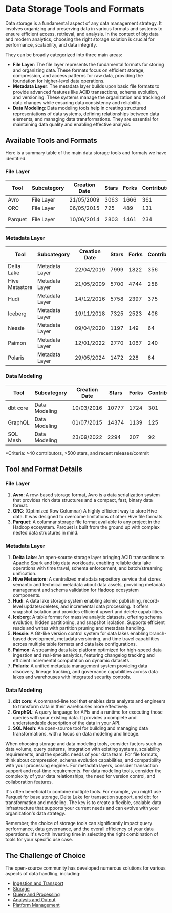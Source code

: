 # Data Storage Tools and Formats

Data storage is a fundamental aspect of any data management strategy. It involves organizing and preserving data in various formats and systems to ensure efficient access, retrieval, and analysis. In the context of big data and modern analytics, choosing the right storage solution is crucial for performance, scalability, and data integrity.

They can be broadly categorized into three main areas:
- **File Layer**: The file layer represents the fundamental formats for storing and organizing data. These formats focus on efficient storage, compression, and access patterns for raw data, providing the foundation for higher-level data operations.
- **Metadata Layer**: The metadata layer builds upon basic file formats to provide advanced features like ACID transactions, schema evolution, and versioning. These systems manage the organization and tracking of data changes while ensuring data consistency and reliability.
- **Data Modeling**: Data modeling tools help in creating structured representations of data systems, defining relationships between data elements, and managing data transformations. They are essential for maintaining data quality and enabling effective analysis.

## Available Tools and Formats

Here is a summary table of the main data storage tools and formats we have identified.

### File Layer

| Tool | Subcategory | Creation Date | Stars | Forks | Contributors | Last Release | Latest Commit | Meets Criteria* | Link |
|---|---|---|---|---|---|---|---|---|---|
| Avro | File Layer | 21/05/2009 | 3063 | 1666 | 361 | 05/08/2024 | 06/05/2025 | Yes | https://github.com/apache/avro |
| ORC | File Layer | 06/05/2015 | 725 | 489 | 131 | 07/05/2025 | 07/05/2025 | Yes | https://github.com/apache/orc |
| Parquet | File Layer | 10/06/2014 | 2803 | 1461 | 234 | 29/04/2025 | 07/05/2025 | Yes | https://github.com/apache/parquet-mr |

### Metadata Layer

| Tool | Subcategory | Creation Date | Stars | Forks | Contributors | Last Release | Latest Commit | Meets Criteria* | Link |
|---|---|---|---|---|---|---|---|---|---|
| Delta Lake | Metadata Layer | 22/04/2019 | 7999 | 1822 | 356 | 05/05/2025 | 07/05/2025 | Yes | https://github.com/delta-io/delta |
| Hive Metastore | Metadata Layer | 21/05/2009 | 5700 | 4744 | 258 | N/A | 07/05/2025 | Yes | https://github.com/apache/hive |
| Hudi | Metadata Layer | 14/12/2016 | 5758 | 2397 | 375 | 02/05/2025 | 07/05/2025 | Yes | https://github.com/apache/hudi |
| Iceberg | Metadata Layer | 19/11/2018 | 7325 | 2523 | 406 | 28/04/2025 | 07/05/2025 | Yes | https://github.com/apache/iceberg |
| Nessie | Metadata Layer | 09/04/2020 | 1197 | 149 | 64 | 07/05/2025 | 07/05/2025 | Yes | https://github.com/projectnessie/nessie |
| Paimon | Metadata Layer | 12/01/2022 | 2770 | 1067 | 240 | N/A | 07/05/2025 | Yes | https://github.com/apache/paimon |
| Polaris | Metadata Layer | 29/05/2024 | 1472 | 228 | 64 | 25/02/2025 | 07/05/2025 | Yes | https://github.com/apache/polaris |

### Data Modeling

| Tool | Subcategory | Creation Date | Stars | Forks | Contributors | Last Release | Latest Commit | Meets Criteria* | Link |
|---|---|---|---|---|---|---|---|---|---|
| dbt core | Data Modeling | 10/03/2016 | 10777 | 1724 | 301 | 02/04/2025 | 06/05/2025 | Yes | https://github.com/dbt-labs/dbt-core |
| GraphQL | Data Modeling | 01/07/2015 | 14374 | 1139 | 125 | 27/10/2021 | 01/05/2025 | Yes | https://github.com/graphql/graphql-spec |
| SQL Mesh | Data Modeling | 23/09/2022 | 2294 | 207 | 92 | 07/05/2025 | 07/05/2025 | Yes | https://github.com/TobikoData/sqlmesh |

*Criteria: >40 contributors, >500 stars, and recent releases/commit

## Tool and Format Details

### File Layer

1. **Avro**: A row-based storage format, Avro is a data serialization system that provides rich data structures and a compact, fast, binary data format.
2. **ORC**: (Optimized Row Columnar) A highly efficient way to store Hive data. It was designed to overcome limitations of other Hive file formats.
3. **Parquet**: A columnar storage file format available to any project in the Hadoop ecosystem. Parquet is built from the ground up with complex nested data structures in mind.

### Metadata Layer

1. **Delta Lake**: An open-source storage layer bringing ACID transactions to Apache Spark and big data workloads, enabling reliable data lake operations with time travel, schema enforcement, and batch/streaming unification.
2. **Hive Metastore**: A centralized metadata repository service that stores semantic and technical metadata about data assets, providing metadata management and schema validation for Hadoop ecosystem components.
3. **Hudi**: A data lake storage system enabling atomic publishing, record-level updates/deletes, and incremental data processing. It offers snapshot isolation and provides efficient upsert and delete capabilities.
4. **Iceberg**: A table format for massive analytic datasets, offering schema evolution, hidden partitioning, and snapshot isolation. Supports efficient reads and writes with partition pruning and metadata handling.
5. **Nessie**: A Git-like version control system for data lakes enabling branch-based development, metadata versioning, and time travel capabilities across multiple table formats and data lake configurations.
6. **Paimon**: A streaming data lake platform optimized for high-speed data ingestion and real-time analytics, featuring changelog tracking and efficient incremental computation on dynamic datasets.
7. **Polaris**: A unified metadata management system providing data discovery, lineage tracking, and governance capabilities across data lakes and warehouses with integrated security controls.

### Data Modeling

1. **dbt core**: A command-line tool that enables data analysts and engineers to transform data in their warehouses more effectively.
2. **GraphQL**: A query language for APIs and a runtime for executing those queries with your existing data. It provides a complete and understandable description of the data in your API.
3. **SQL Mesh**: An open-source tool for building and managing data transformations, with a focus on data modeling and lineage.

When choosing storage and data modeling tools, consider factors such as data volume, query patterns, integration with existing systems, scalability requirements, and the specific needs of your data team. For file formats, think about compression, schema evolution capabilities, and compatibility with your processing engines. For metadata layers, consider transaction support and real-time requirements. For data modeling tools, consider the complexity of your data relationships, the need for version control, and collaboration features.

It's often beneficial to combine multiple tools. For example, you might use Parquet for base storage, Delta Lake for transaction support, and dbt for transformation and modeling. The key is to create a flexible, scalable data infrastructure that supports your current needs and can evolve with your organization's data strategy.

Remember, the choice of storage tools can significantly impact query performance, data governance, and the overall efficiency of your data operations. It's worth investing time in selecting the right combination of tools for your specific use case.

## The Challenge of Choice
The open-source community has developed numerous solutions for various aspects of data handling, including:
- [Ingestion and Transport](01.ingestion_and_transport.md)
- [Storage](02.storage.md)
- [Query and Processing](03.query_and_processing.md)
- [Analysis and Output](04.analysis_and_output.md)
- [Platform Management](05.platform_management.md)